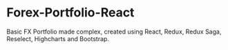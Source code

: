 # Forex-Portfolio-React

Basic FX Portfolio made complex, created using React, Redux, Redux Saga, Reselect, Highcharts and Bootstrap.